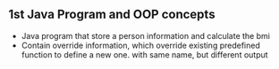## 1st Java Program and OOP concepts

- Java program that store a person information and calculate the bmi
- Contain override information, which override existing predefined function to define a new one. with same name, but different output